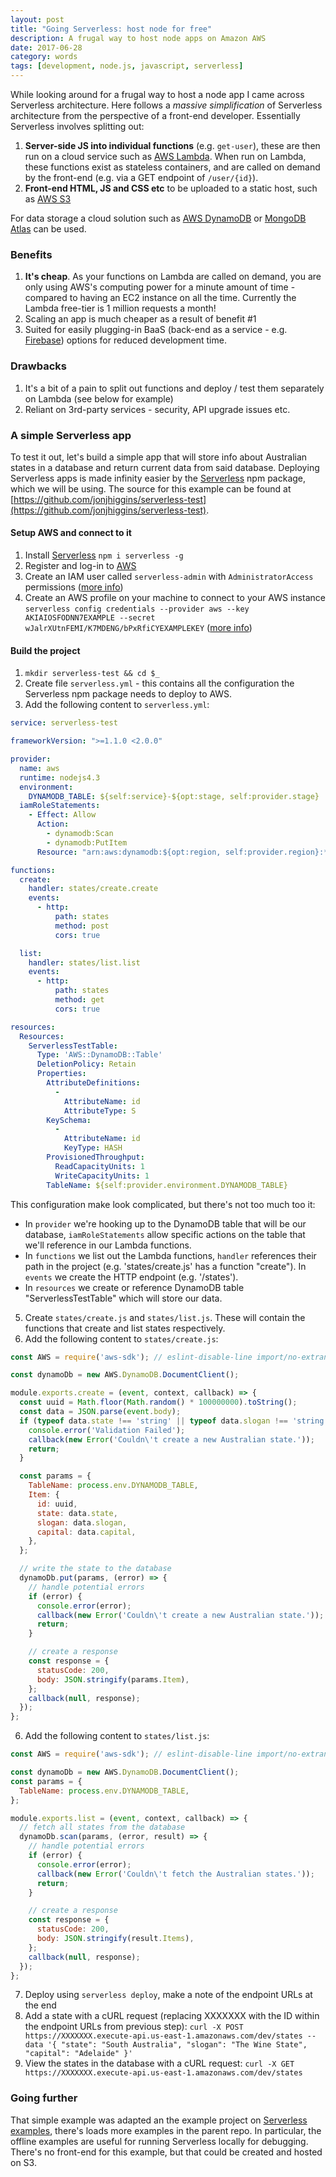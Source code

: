 ```yaml
---
layout: post
title: "Going Serverless: host node for free"
description: A frugal way to host node apps on Amazon AWS
date: 2017-06-28
category: words
tags: [development, node.js, javascript, serverless]
---
```


While looking around for a frugal way to host a node app I came across Serverless architecture. Here follows a *massive simplification* of Serverless architecture from the perspective of a front-end developer. Essentially Serverless involves splitting out:

1. **Server-side JS into individual functions** (e.g. `get-user`), these are then run on a cloud service such as [AWS Lambda](https://aws.amazon.com/lambda/details/). When run on Lambda, these functions exist as stateless containers, and are called on demand by the front-end (e.g. via a GET endpoint of `/user/{id}`).
2. **Front-end HTML, JS and CSS etc** to be uploaded to a static host, such as [AWS S3](https://aws.amazon.com/s3/)

For data storage a cloud solution such as [AWS DynamoDB](https://aws.amazon.com/dynamodb/) or [MongoDB Atlas](https://www.mongodb.com/cloud) can be used.

### Benefits

1. **It's cheap**. As your functions on Lambda are called on demand, you are only using AWS's computing power for a minute amount of time - compared to having an EC2 instance on all the time. Currently the Lambda free-tier is 1 million requests a month!
2. Scaling an app is much cheaper as a result of benefit #1
3. Suited for easily plugging-in BaaS (back-end as a service - e.g. [Firebase](https://firebase.google.com/)) options for reduced development time.

### Drawbacks

1. It's a bit of a pain to split out functions and deploy / test them separately on Lambda (see below for example)
2. Reliant on 3rd-party services - security, API upgrade issues etc.

### A simple Serverless app
To test it out, let's build a simple app that will store info about Australian states in a database and return current data from said database. Deploying Serverless apps is made infinity easier by the [Serverless](https://serverless.com) npm package, which we will be using. The source for this example can be found at [https://github.com/jonjhiggins/serverless-test](https://github.com/jonjhiggins/serverless-test).

#### Setup AWS and connect to it
1. Install [Serverless](https://serverless.com) `npm i serverless -g`
2. Register and log-in to [AWS](https://aws.amazon.com)
3. Create an IAM user called `serverless-admin` with `AdministratorAccess` permissions ([more info](https://serverless.com/framework/docs/providers/aws/guide/credentials/))
4. Create an AWS profile on your machine to connect to your AWS instance `serverless config credentials --provider aws --key AKIAIOSFODNN7EXAMPLE --secret wJalrXUtnFEMI/K7MDENG/bPxRfiCYEXAMPLEKEY` ([more info](https://serverless.com/framework/docs/providers/aws/guide/credentials/))

#### Build the project

1. `mkdir serverless-test && cd $_ `
3. Create file `serverless.yml` - this contains all the configuration the Serverless npm package needs to deploy to AWS.
4. Add the following content to `serverless.yml`:

```yaml
service: serverless-test

frameworkVersion: ">=1.1.0 <2.0.0"

provider:
  name: aws
  runtime: nodejs4.3
  environment:
    DYNAMODB_TABLE: ${self:service}-${opt:stage, self:provider.stage}
  iamRoleStatements:
    - Effect: Allow
      Action:
        - dynamodb:Scan
        - dynamodb:PutItem
      Resource: "arn:aws:dynamodb:${opt:region, self:provider.region}:*:table/${self:provider.environment.DYNAMODB_TABLE}"

functions:
  create:
    handler: states/create.create
    events:
      - http:
          path: states
          method: post
          cors: true

  list:
    handler: states/list.list
    events:
      - http:
          path: states
          method: get
          cors: true

resources:
  Resources:
    ServerlessTestTable:
      Type: 'AWS::DynamoDB::Table'
      DeletionPolicy: Retain
      Properties:
        AttributeDefinitions:
          -
            AttributeName: id
            AttributeType: S
        KeySchema:
          -
            AttributeName: id
            KeyType: HASH
        ProvisionedThroughput:
          ReadCapacityUnits: 1
          WriteCapacityUnits: 1
        TableName: ${self:provider.environment.DYNAMODB_TABLE}
```

This configuration make look complicated, but there's not too much too it:

- In `provider` we're hooking up to the DynamoDB table that  will be our database, `iamRoleStatements` allow specific actions on the table that we'll reference in our Lambda functions.
- In `functions` we list out the Lambda functions, `handler` references their path in the project (e.g. 'states/create.js' has a function "create"). In `events` we create the HTTP endpoint (e.g. '/states').
- In `resources` we create or reference DynamoDB table "ServerlessTestTable" which will store our data.

5. Create `states/create.js` and `states/list.js`. These will contain the functions that create and list states respectively.
6. Add the following content to `states/create.js`:

```js
const AWS = require('aws-sdk'); // eslint-disable-line import/no-extraneous-dependencies

const dynamoDb = new AWS.DynamoDB.DocumentClient();

module.exports.create = (event, context, callback) => {
  const uuid = Math.floor(Math.random() * 100000000).toString();
  const data = JSON.parse(event.body);
  if (typeof data.state !== 'string' || typeof data.slogan !== 'string' || typeof data.capital !== 'string') {
    console.error('Validation Failed');
    callback(new Error('Couldn\'t create a new Australian state.'));
    return;
  }

  const params = {
    TableName: process.env.DYNAMODB_TABLE,
    Item: {
      id: uuid,
      state: data.state,
      slogan: data.slogan,
      capital: data.capital,
    },
  };

  // write the state to the database
  dynamoDb.put(params, (error) => {
    // handle potential errors
    if (error) {
      console.error(error);
      callback(new Error('Couldn\'t create a new Australian state.'));
      return;
    }

    // create a response
    const response = {
      statusCode: 200,
      body: JSON.stringify(params.Item),
    };
    callback(null, response);
  });
};
```

6. Add the following content to `states/list.js`:

```js
const AWS = require('aws-sdk'); // eslint-disable-line import/no-extraneous-dependencies

const dynamoDb = new AWS.DynamoDB.DocumentClient();
const params = {
  TableName: process.env.DYNAMODB_TABLE,
};

module.exports.list = (event, context, callback) => {
  // fetch all states from the database
  dynamoDb.scan(params, (error, result) => {
    // handle potential errors
    if (error) {
      console.error(error);
      callback(new Error('Couldn\'t fetch the Australian states.'));
      return;
    }

    // create a response
    const response = {
      statusCode: 200,
      body: JSON.stringify(result.Items),
    };
    callback(null, response);
  });
};
```

7. Deploy using `serverless deploy`, make a note of the endpoint URLs at the end
8. Add a state with a cURL request (replacing XXXXXXX with the ID within the endpoint URLs from previous step): `curl -X POST https://XXXXXXX.execute-api.us-east-1.amazonaws.com/dev/states --data '{ "state": "South Australia", "slogan": "The Wine State", "capital": "Adelaide" }'`
9. View the states in the database with a cURL request: `curl -X GET https://XXXXXXX.execute-api.us-east-1.amazonaws.com/dev/states`

### Going further

That simple example was adapted an the example project on [Serverless examples](https://github.com/serverless/examples/tree/master/aws-node-rest-api-with-dynamodb), there's loads more examples in the parent repo. In particular, the offline examples are useful for running Serverless locally for debugging. There's no front-end for this example, but that could be created and hosted on S3.
